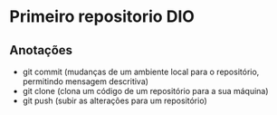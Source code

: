 # Primeiro repositorio DIO
## Anotações
<ul>
<li>git commit (mudanças de um ambiente local para o repositório, permitindo mensagem descritiva)</li>
<li>git clone (clona um código de um repositório para a sua máquina)</li>
<li>git push (subir as alterações para um repositório)</li>
</ul>
